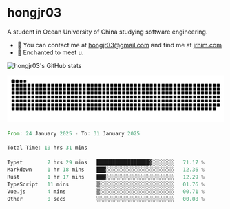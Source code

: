 # hongjr03

A student in Ocean University of China studying software engineering. 

- 📧 You can contact me at hongjr03@gmail.com and find me at [jrhim.com](https://jrhim.com/)
- 💜 Enchanted to meet u.

![hongjr03's GitHub stats](https://github-readme-stats.vercel.app/api?username=hongjr03)

![snake_animation](https://raw.githubusercontent.com/hongjr03/hongjr03/output/github-contribution-grid-snake.svg)

<!--START_SECTION:waka-->

```rust
From: 24 January 2025 - To: 31 January 2025

Total Time: 10 hrs 31 mins

Typst        7 hrs 29 mins   █████████████████▓░░░░░░░   71.17 %
Markdown     1 hr 18 mins    ███░░░░░░░░░░░░░░░░░░░░░░   12.36 %
Rust         1 hr 17 mins    ███░░░░░░░░░░░░░░░░░░░░░░   12.29 %
TypeScript   11 mins         ▒░░░░░░░░░░░░░░░░░░░░░░░░   01.76 %
Vue.js       4 mins          ▒░░░░░░░░░░░░░░░░░░░░░░░░   00.71 %
Other        0 secs          ░░░░░░░░░░░░░░░░░░░░░░░░░   00.08 %
```

<!--END_SECTION:waka-->
